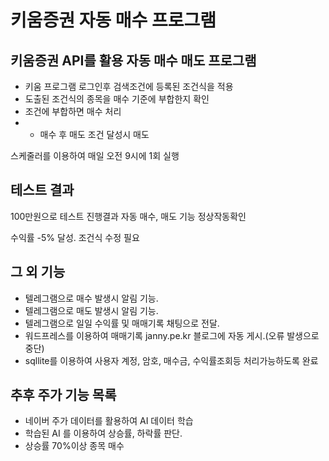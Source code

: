 # 키움증권 자동 매수 프로그램

##  키움증권 API를 활용 자동 매수 매도 프로그램

- 키움 프로그램 로그인후 검색조건에 등록된 조건식을 적용
- 도출된 조건식의 종목을 매수 기준에 부합한지 확인
- 조건에 부합하면 매수 처리
- - 매수 후 매도 조건 달성시 매도

스케줄러를 이용하여 매일 오전 9시에 1회 실행

## 테스트 결과
100만원으로 테스트 진행결과 자동 매수, 매도 기능 정상작동확인

수익률 -5% 달성. 조건식 수정 필요

## 그 외 기능
- 텔레그램으로 매수 발생시 알림 기능.
- 텔레그램으로 매도 발생시 알림 기능.
- 텔레그램으로 일일 수익률 및 매매기록 채팅으로 전달.
- 워드프레스를 이용하여 매매기록 janny.pe.kr 블로그에 자동 게시.(오류 발생으로 중단)
- sqllite를 이용하여 사용자 계정, 암호, 매수금, 수익률조회등 처리가능하도록 완료

## 추후 주가 기능 목록
- 네이버 주가 데이터를 활용하여 AI 데이터 학습
- 학습된 AI 를 이용하여 상승률, 하락률 판단.
- 상승률 70%이상 종목 매수
